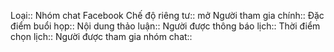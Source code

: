 Loại:: Nhóm chat Facebook
Chế độ riêng tư:: mở
Người tham gia chính:: 
Đặc điểm buổi họp:: 
Nội dung thảo luận:: 
Người được thông báo lịch::
Thời điểm chọn lịch:: 
Người được tham gia nhóm chat::
